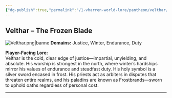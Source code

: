 ```yaml
---
{"dg-publish":true,"permalink":"/1-vharren-world-lore/pantheon/velthar/"}
---
```


## **Velthar – The Frozen Blade**

![Velthar.png|banne](/img/user/z.%20Assets/Velthar.png)
**Domains:** Justice, Winter, Endurance, Duty

**Player-Facing Lore:**  
Velthar is the cold, clear edge of justice—impartial, unyielding, and absolute. His worship is strongest in the north, where winter’s hardships mirror his values of endurance and steadfast duty. His holy symbol is a silver sword encased in frost. His priests act as arbiters in disputes that threaten entire realms, and his paladins are known as Frostbrands—sworn to uphold oaths regardless of personal cost.


---


